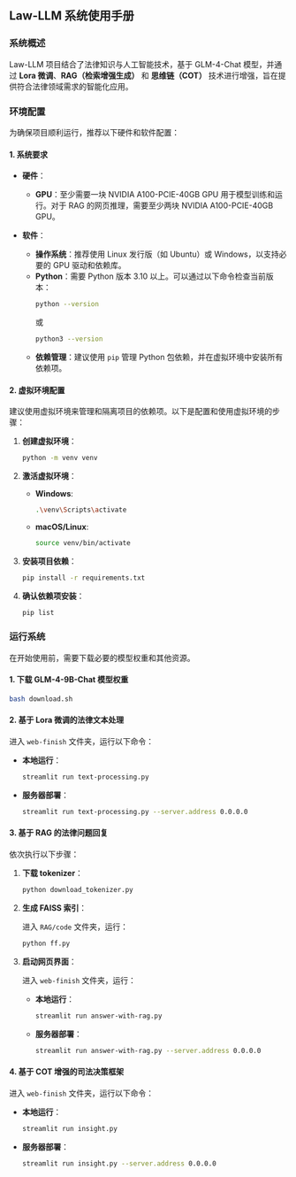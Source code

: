 ## Law-LLM 系统使用手册

### 系统概述

Law-LLM 项目结合了法律知识与人工智能技术，基于 GLM-4-Chat 模型，并通过 **Lora 微调**、**RAG（检索增强生成）** 和 **思维链（COT）** 技术进行增强，旨在提供符合法律领域需求的智能化应用。

### 环境配置

为确保项目顺利运行，推荐以下硬件和软件配置：

#### 1. 系统要求

- **硬件**：
  - **GPU**：至少需要一块 NVIDIA A100-PCIE-40GB GPU 用于模型训练和运行。对于 RAG 的网页推理，需要至少两块 NVIDIA A100-PCIE-40GB GPU。

- **软件**：
  - **操作系统**：推荐使用 Linux 发行版（如 Ubuntu）或 Windows，以支持必要的 GPU 驱动和依赖库。
  - **Python**：需要 Python 版本 3.10 以上。可以通过以下命令检查当前版本：
    ```bash
    python --version
    ```
    或
    ```bash
    python3 --version
    ```
  - **依赖管理**：建议使用 `pip` 管理 Python 包依赖，并在虚拟环境中安装所有依赖项。

#### 2. 虚拟环境配置

建议使用虚拟环境来管理和隔离项目的依赖项。以下是配置和使用虚拟环境的步骤：

1. **创建虚拟环境**：
   ```bash
   python -m venv venv
   ```

2. **激活虚拟环境**：
   - **Windows**:
     ```bash
     .\venv\Scripts\activate
     ```
   - **macOS/Linux**:
     ```bash
     source venv/bin/activate
     ```

3. **安装项目依赖**：
   ```bash
   pip install -r requirements.txt
   ```

4. **确认依赖项安装**：
   ```bash
   pip list
   ```

### 运行系统

在开始使用前，需要下载必要的模型权重和其他资源。

#### 1. 下载 GLM-4-9B-Chat 模型权重

```bash
bash download.sh
```

#### 2. 基于 Lora 微调的法律文本处理

进入 `web-finish` 文件夹，运行以下命令：

- **本地运行**：
  ```bash
  streamlit run text-processing.py
  ```

- **服务器部署**：
  ```bash
  streamlit run text-processing.py --server.address 0.0.0.0
  ```

#### 3. 基于 RAG 的法律问题回复

依次执行以下步骤：

1. **下载 tokenizer**：
   ```bash
   python download_tokenizer.py
   ```

2. **生成 FAISS 索引**：

   进入 `RAG/code` 文件夹，运行：
   ```bash
   python ff.py
   ```

3. **启动网页界面**：

   进入 `web-finish` 文件夹，运行：
   - **本地运行**：
     ```bash
     streamlit run answer-with-rag.py
     ```

   - **服务器部署**：
     ```bash
     streamlit run answer-with-rag.py --server.address 0.0.0.0
     ```

#### 4. 基于 COT 增强的司法决策框架

进入 `web-finish` 文件夹，运行以下命令：

- **本地运行**：
  ```bash
  streamlit run insight.py
  ```

- **服务器部署**：
  ```bash
  streamlit run insight.py --server.address 0.0.0.0
  ```

